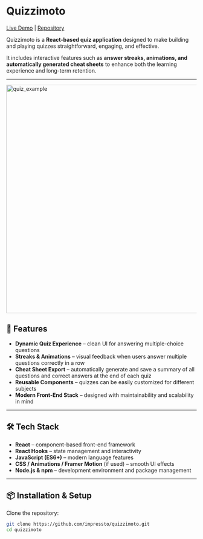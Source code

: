 # Quizzimoto  

[Live Demo](https://impressto.ca/teamfortress_quizzes.php) | [Repository](https://github.com/impressto/quizzimoto)  

Quizzimoto is a **React-based quiz application** designed to make building and playing quizzes straightforward, engaging, and effective.  

It includes interactive features such as **answer streaks, animations, and automatically generated cheat sheets** to enhance both the learning experience and long-term retention.  

---

<img width="738" height="604" alt="quiz_example" src="https://github.com/user-attachments/assets/59d0d1a2-194b-4c2a-a522-16962cc49bc2" />


## 🚀 Features  

- **Dynamic Quiz Experience** – clean UI for answering multiple-choice questions  
- **Streaks & Animations** – visual feedback when users answer multiple questions correctly in a row  
- **Cheat Sheet Export** – automatically generate and save a summary of all questions and correct answers at the end of each quiz  
- **Reusable Components** – quizzes can be easily customized for different subjects  
- **Modern Front-End Stack** – designed with maintainability and scalability in mind  

---

## 🛠 Tech Stack  

- **React** – component-based front-end framework  
- **React Hooks** – state management and interactivity  
- **JavaScript (ES6+)** – modern language features  
- **CSS / Animations / Framer Motion** (if used) – smooth UI effects  
- **Node.js & npm** – development environment and package management  

---

## 📦 Installation & Setup  

Clone the repository:  

```bash
git clone https://github.com/impressto/quizzimoto.git
cd quizzimoto
